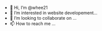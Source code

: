 - 👋 Hi, I’m @whee21
- 👀 I’m interested in website developement...
- 💞️ I’m looking to collaborate on ...
- 📫 How to reach me ...

<!---
whee21/whee21 is a ✨ special ✨ repository because its `README.md` (this file) appears on your GitHub profile.
You can click the Preview link to take a look at your changes.
--->
